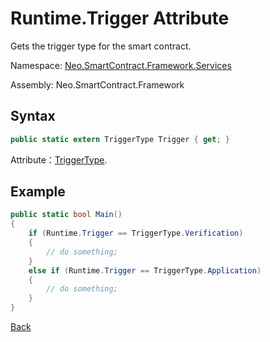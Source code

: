 # Runtime.Trigger Attribute

Gets the trigger type for the smart contract. 

Namespace: [Neo.SmartContract.Framework.Services](../../services.md)

Assembly: Neo.SmartContract.Framework

## Syntax

```cs
public static extern TriggerType Trigger { get; }
```

Attribute：[TriggerType](../TriggerType.md).

## Example

```cs
public static bool Main()
{
    if (Runtime.Trigger == TriggerType.Verification)
    {
        // do something;
    }
    else if (Runtime.Trigger == TriggerType.Application)
    {
        // do something;
    }
}
```

[Back](../Runtime.md)
